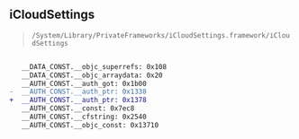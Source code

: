 ## iCloudSettings

> `/System/Library/PrivateFrameworks/iCloudSettings.framework/iCloudSettings`

```diff

   __DATA_CONST.__objc_superrefs: 0x108
   __DATA_CONST.__objc_arraydata: 0x20
   __AUTH_CONST.__auth_got: 0x1b00
-  __AUTH_CONST.__auth_ptr: 0x1338
+  __AUTH_CONST.__auth_ptr: 0x1378
   __AUTH_CONST.__const: 0x7ec8
   __AUTH_CONST.__cfstring: 0x2540
   __AUTH_CONST.__objc_const: 0x13710

```
